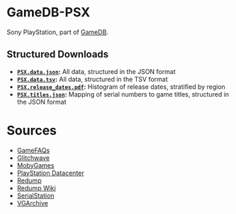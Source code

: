 # GameDB-PSX
Sony PlayStation, part of [GameDB](https://github.com/niemasd/GameDB).

## Structured Downloads
* **[`PSX.data.json`](https://github.com/niemasd/GameDB-PSX/releases/latest/download/PSX.data.json):** All data, structured in the JSON format
* **[`PSX.data.tsv`](https://github.com/niemasd/GameDB-PSX/releases/latest/download/PSX.data.tsv):** All data, structured in the TSV format
* **[`PSX.release_dates.pdf`](https://github.com/niemasd/GameDB-PSX/releases/latest/download/PSX.release_dates.pdf):** Histogram of release dates, stratified by region
* **[`PSX.titles.json`](https://github.com/niemasd/GameDB-PSX/releases/latest/download/PSX.titles.json):** Mapping of serial numbers to game titles, structured in the JSON format

# Sources
* [GameFAQs](https://gamefaqs.gamespot.com/)
* [Glitchwave](https://glitchwave.com/)
* [MobyGames](https://www.mobygames.com/)
* [PlayStation Datacenter](https://psxdatacenter.com/)
* [Redump](http://redump.org/)
* [Redump Wiki](http://wiki.redump.org/)
* [SerialStation](https://www.serialstation.com/)
* [VGArchive](https://vgarchive.org/)

